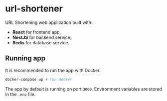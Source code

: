 # url-shortener

URL Shortening web application built with:
- **React** for frontend app,
- **NestJS** for backend service,
- **Redis** for database service.

## Running app

It is recommended to run the app with Docker.

```sh
docker-compose up # run docker
```

The app by default is running on port `3000`. Environment variables are stored in the `.env` file.
